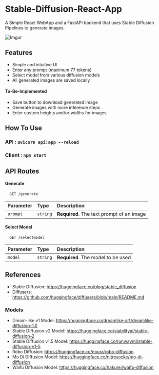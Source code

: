 # Stable-Diffusion-React-App

A Simple React WebApp and a FastAPI backend that uses Stable Diffusion Pipelines to generate images.

![Imgur](https://i.imgur.com/9vNuMFB.png)

## Features

- Simple and intuitive UI
- Enter any prompt (maximum 77 tokens)
- Select model from various diffusion models
- All generated images are saved locally

#### To-Be-Implemented

- Save button to download generated image
- Generate images with more inference steps
- Enter custom heights and/or widths for images

## How To Use

### API : `uvicorn api:app --reload`

### Client : `npm start`

## API Routes

#### Generate

```http
  GET /generate
```

| Parameter | Type     | Description                               |
| :-------- | :------- | :---------------------------------------- |
| `prompt`  | `string` | **Required**. The text prompt of an image |

#### Select Model

```http
  GET /selectmodel
```

| Parameter | Type     | Description                        |
| :-------- | :------- | :--------------------------------- |
| `model`   | `string` | **Required**. The model to be used |

## References

- Stable Diffusion: https://huggingface.co/blog/stable_diffusion
- Diffusers: https://github.com/huggingface/diffusers/blob/main/README.md

### Models

- Dream-like v1 Model: https://huggingface.co/dreamlike-art/dreamlike-diffusion-1.0
- Stable Diffusion v2 Model: https://huggingface.co/stabilityai/stable-diffusion-2
- Stable Diffusion v1.5 Model: https://huggingface.co/runwayml/stable-diffusion-v1-5
- Robo Diffusion: https://huggingface.co/nousr/robo-diffusion
- Mo Di Diffusion Model: https://huggingface.co/nitrosocke/mo-di-diffusion
- Waifu Diffusion Model: https://huggingface.co/hakurei/waifu-diffusion
